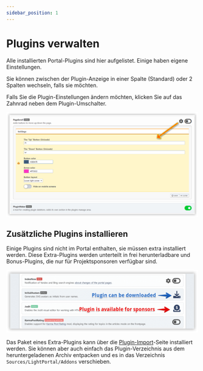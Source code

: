 ```yaml
---
sidebar_position: 1
---
```


# Plugins verwalten
Alle installierten Portal-Plugins sind hier aufgelistet. Einige haben eigene Einstellungen.

Sie können zwischen der Plugin-Anzeige in einer Spalte (Standard) oder 2 Spalten wechseln, falls sie möchten.

Falls Sie die Plugin-Einstellungen ändern möchten, klicken Sie auf das Zahnrad neben dem Plugin-Umschalter.

![Plugins verwalten](manage_plugins.png)

## Zusätzliche Plugins installieren
Einige Plugins sind nicht im Portal enthalten, sie müssen extra installiert werden. Diese Extra-Plugins werden unterteilt in frei herunterladbare und Bonus-Plugins, die nur für Projektsponsoren verfügbar sind.

![Zusätzliche Plugins herunterladen](download_plugins.png)

Das Paket eines Extra-Plugins kann über die [Plugin-Import](/plugins/impex)-Seite installiert werden. Sie können aber auch einfach das Plugin-Verzeichnis aus dem heruntergeladenen Archiv entpacken und es in das Verzeichnis `Sources/LightPortal/Addons` verschieben.
